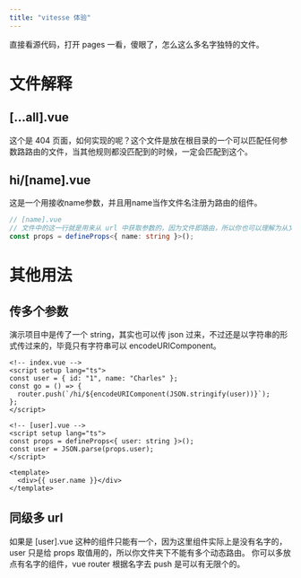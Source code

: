 ```yaml
---
title: "vitesse 体验"
---
```



直接看源代码，打开 pages 一看，傻眼了，怎么这么多名字独特的文件。

# 文件解释

## \[...all].vue

这个是 404 页面，如何实现的呢？这个文件是放在根目录的一个可以匹配任何参数路路由的文件，当其他规则都没匹配到的时候，一定会匹配到这个。

## hi/\[name].vue

这是一个用接收name参数，并且用name当作文件名注册为路由的组件。

```typescript
// [name].vue
// 文件中的这一行就是用来从 url 中获取参数的，因为文件即路由，所以你也可以理解为从文件名中取参数出来。
const props = defineProps<{ name: string }>();
```

# 其他用法

## 传多个参数

演示项目中是传了一个 string，其实也可以传 json 过来，不过还是以字符串的形式传过来的，毕竟只有字符串可以 encodeURIComponent。

```vue
<!-- index.vue -->
<script setup lang="ts">
const user = { id: "1", name: "Charles" };
const go = () => {
  router.push(`/hi/${encodeURIComponent(JSON.stringify(user))}`);
};
</script>
```

```vue
<!-- [user].vue -->
<script setup lang="ts">
const props = defineProps<{ user: string }>();
const user = JSON.parse(props.user);
</script>

<template>
  <div>{{ user.name }}</div>
</template>
```

## 同级多 url

如果是 \[user].vue 这种的组件只能有一个，因为这里组件实际上是没有名字的，user 只是给 props 取值用的，所以你文件夹下不能有多个动态路由。
你可以多放点有名字的组件，vue router 根据名字去 push 是可以有无限个的。
